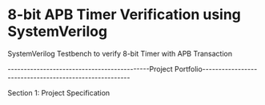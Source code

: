 # 8-bit APB Timer Verification using SystemVerilog
 SystemVerilog Testbench to verify 8-bit Timer with APB Transaction

--------------------------------------------Project Portfolio-------------------------------------------------------

Section 1: Project Specification

